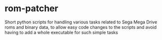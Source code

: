 # rom-patcher
Short python scripts for handling various tasks related to Sega Mega Drive roms and binary data, to allow easy code changes to the scripts and avoid having to add a whole executable for such simple tasks
